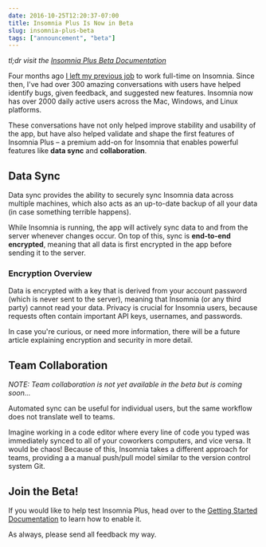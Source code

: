 ```yaml
---
date: 2016-10-25T12:20:37-07:00
title: Insomnia Plus Is Now in Beta
slug: insomnia-plus-beta
tags: ["announcement", "beta"]
---
```


_tl;dr visit the [Insomnia Plus Beta Documentation](/documentation/plus)_

Four months ago
[I left my previous job](https://schier.co/blog/2016/08/05/forging-a-new-path/)
to work full-time on Insomnia. Since then, I've had over 300 amazing 
conversations with users have helped identify bugs, given feedback, and 
suggested new features. Insomnia now has over 2000 daily active users across 
the Mac, Windows, and Linux platforms.

<!--more-->

These conversations have not only helped improve stability and usability of the 
app, but have also helped validate and shape the first features of Insomnia 
Plus – a premium add-on for Insomnia that enables powerful features like
**data sync** and **collaboration**. 


## Data Sync

Data sync provides the ability to securely sync Insomnia data across multiple 
machines, which also acts as an up-to-date backup of all your data (in case 
something terrible happens). 

While Insomnia is running, the app will actively sync data to and from the 
server whenever changes occur. On top of this, sync is 
**end-to-end encrypted**, meaning that all data is first encrypted in the 
app before sending it to the server. 

### Encryption Overview

Data is encrypted with a key that is derived from your account password (which 
is never sent to the server), meaning that Insomnia (or any third party) 
cannot read your data. Privacy is crucial for Insomnia users, because 
requests often contain important API keys, usernames, and passwords.

In case you're curious, or need more information, there will be a future article 
explaining encryption and security in more detail.


## Team Collaboration

_NOTE: Team collaboration is not yet available in the beta but is coming 
soon..._

Automated sync can be useful for individual users, but the same workflow does 
not translate well to teams.

Imagine working in a code editor where every line of code you typed was 
immediately synced to all of your coworkers computers, and vice versa. It would 
be chaos! Because of this, Insomnia takes a different approach for teams, 
providing a a manual push/pull model similar to the version control system
Git.


## Join the Beta!

If you would like to help test Insomnia Plus, head over to the 
[Getting Started Documentation](/documentation/plus) to learn how to enable it.

As always, please send all feedback my way. 

